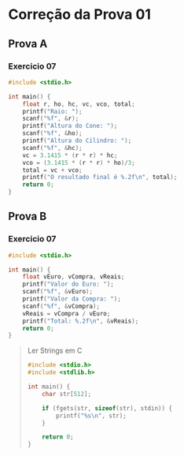 # Correção da Prova 01

## Prova A

### Exercicio 07

```c
#include <stdio.h>

int main() {
    float r, ho, hc, vc, vco, total;
    printf("Raio: ");
    scanf("%f", &r);
    printf("Altura do Cone: ");
    scanf("%f", &ho);
    printf("Altura do Cilindro: ");
    scanf("%f", &hc);
    vc = 3.1415 * (r * r) * hc;
    vco = (3.1415 * (r * r) * ho)/3;
    total = vc + vco;
    printf("O resultado final é %.2f\n", total);
    return 0;
}
```

## Prova B

### Exercicio 07

```c
#include <stdio.h>

int main() {
    float vEuro, vCompra, vReais;
    printf("Valor do Euro: ");
    scanf("%f", &vEuro);
    printf("Valor da Compra: ");
    scanf("%f", &vCompra);
    vReais = vCompra / vEuro;
    printf("Total: %.2f\n", &vReais);
    return 0;
}
```


> Ler Strings em C
>
> ```c
> #include <stdio.h>
> #include <stdlib.h>
>
> int main() {
>     char str[512];
>
>     if (fgets(str, sizeof(str), stdin)) {
>         printf("%s\n", str);
>     }
>
>     return 0;
> }
> ```
